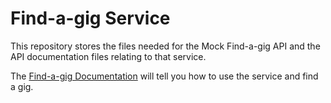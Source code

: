 # Find-a-gig Service
This repository stores the files needed for the Mock Find-a-gig API and the API documentation files relating to that service.

The [Find-a-gig Documentation](docs/overview.md) will tell you how to use the service and find a gig.